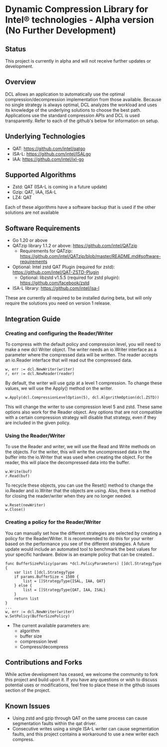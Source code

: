 # Dynamic Compression Library for Intel&reg; technologies - **Alpha version (No Further Development)**

## Status
This project is currently in alpha and will not receive further updates or development.


## Overview
DCL allows an application to automatically use the optimal compression/decompression implementation from those available.  Because no single strategy is always optimal, DCL analyzes the workload and uses its knowledge of the underlying solutions to choose the best path.  Applications use the standard compression APIs and DCL is used transparently. Refer to each of the github's below for information on setup. 

## Underlying Technologies

* QAT: https://github.com/intel/qatgo 
* ISA-L: https://github.com/intel/ISALgo
* IAA: https://github.com/intel/ixl-go

## Supported Algorithms

* Zstd: QAT (ISA-L is coming in a future update)
* Gzip: QAT, IAA, ISA-L
* LZ4: QAT

Each of these algorithms have a software backup that is used if the other solutions are not available

## Software Requirements

* Go 1.20 or above
* QATzip library 1.1.2 or above: https://github.com/intel/QATzip
  * Requirements for QATzip: https://github.com/intel/QATzip/blob/master/README.md#software-requirements
* Optional: Intel zstd QAT Plugin (required for zstd): https://github.com/intel/QAT-ZSTD-Plugin
  * Optional: libzstd v1.5.5 (required for zstd plugin): https://github.com/facebook/zstd
* ISA-L library: https://github.com/intel/isa-l

These are currently all required to be installed during beta, but will only require the solutions you need on version 1 release.

## Integration Guide 

### Creating and configuring the Reader/Writer

To compress with the default policy and compression level, you will need to make a new dcl Writer object. The writer needs an io.Writer interface as a parameter where the compressed data will be written. The reader accepts an io.Reader interface that will read out the compressed data. 

```
w, err := dcl.NewWriter(writer)
r, err := dcl.NewReader(reader)
```

By default, the writer will use gzip at a level 1 compression. To change these values, we will use the Apply() method on the writer. 

```
w.Apply(dcl.CompressionLevelOption(5), dcl.AlgorithmOption(dcl.ZSTD))
```
This will change the writer to use compression level 5 and zstd. These same options also work for the Reader object. Any options that are not compatible with a certain compression strategy will disable that strategy, even if they are included in the given policy. 

### Using the Reader/Writer

To use the Reader and writer, we will use the Read and Write methods on the objects. For the writer, this will write the uncompressed data in the buffer into the io.Writer that was used when creating the object. For the reader, this will place the decompressed data into the buffer. 

```
w.Write(buf)
r.Read(buf)
```
To recycle these objects, you can use the Reset() method to change the io.Reader and io.Writer that the objects are using. Also, there is a method for closing the reader/writer when they are no longer needed. 

```
w.Reset(newWriter)
w.Close()
```

### Creating a policy for the Reader/Writer

You can manually set how the different strategies are selected by creating a policy for the Reader/Writer. It is recommended to do this for your writer based on the performance you see of the different strategies. A future update would include an automated tool to benchmark the best values for your specific hardware. Below is an example policy that can be created..

```
func BufferSizePolicy(params *dcl.PolicyParameters) []dcl.StrategyType {
	var list []dcl.StrategyType
	if params.BufferSize < 1500 {
		list = []StrategyType{ISAL, IAA, QAT}
	} else {
		list = []StrategyType{QAT, IAA, ISAL}
	}
	return list
}
...
w, err := dcl.NewWriter(writer)
w.SetPolicy(BufferSizePolicy)
```
* The current available parameters are:
  * algorithm
  * buffer size
  * compression level
  * Compress/decompress

## Contributions and Forks

While active development has ceased, we welcome the community to fork this project and build upon it. If you have any questions or wish to discuss potential uses or modifications, feel free to place these in the github issues section of the project.

## Known Issues

* Using zstd and gzip through QAT on the same process can cause segmentation faults within the qat driver.
* Consecutive writes using a single ISA-L writer can cause segmentation faults, and this project contains a workaround to use a new writer each compress. 
